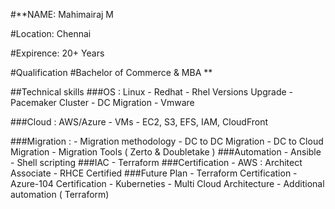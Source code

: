 #**NAME: Mahimairaj M

#Location: Chennai

#Expirence: 20+ Years

#Qualification
#Bachelor of Commerce & MBA
**

##Technical skills
###OS : Linux
       - Redhat 
       - Rhel Versions Upgrade
       - Pacemaker Cluster
       - DC Migration
       - Vmware
       
###Cloud : AWS/Azure
      - VMs
      - EC2, S3, EFS, IAM, CloudFront

###Migration : 
	- Migration methodology
	- DC to DC Migration
	- DC to Cloud Migration
	- Migration Tools ( Zerto & Doubletake )
###Automation
       - Ansible
       - Shell scripting
###IAC
       - Terraform
###Certification
       - AWS : Architect Associate
       - RHCE Certified
###Future Plan
     -  Terraform Certification
     -  Azure-104 Certification
     - Kuberneties 
     - Multi Cloud Architecture 
     - Additional automation ( Terraform) 
